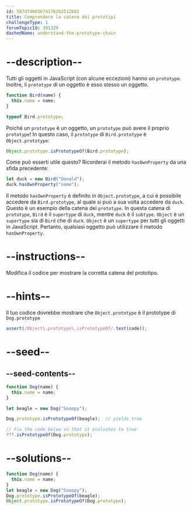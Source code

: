 ```yaml
---
id: 587d7db0367417b2b2512b82
title: Comprendere la catena dei prototipi
challengeType: 1
forumTopicId: 301329
dashedName: understand-the-prototype-chain
---
```


# --description--

Tutti gli oggetti in JavaScript (con alcune eccezioni) hanno un `prototype`. Inoltre, il `prototype` di un oggetto è esso stesso un oggetto.

```js
function Bird(name) {
  this.name = name;
}

typeof Bird.prototype;
```

Poiché un `prototype` è un oggetto, un `prototype` può avere il proprio `prototype`! In questo caso, il `prototype` di `Bird.prototype` è `Object.prototype`:

```js
Object.prototype.isPrototypeOf(Bird.prototype);
```

Come può esserti utile questo? Ricorderai il metodo `hasOwnProperty` da una sfida precedente:

```js
let duck = new Bird("Donald");
duck.hasOwnProperty("name");
```

Il metodo `hasOwnProperty` è definito in `Object.prototype`, a cui è possibile accedere da `Bird.prototype`, al quale si può a sua volta accedere da `duck`. Questo è un esempio della catena dei `prototype`. In questa catena di `prototype`, `Bird` è il `supertype` di `duck`, mentre `duck` è il `subtype`. `Object` è un `supertype` sia di `Bird` che di `duck`. `Object` è un `supertype` per tutti gli oggetti in JavaScript. Pertanto, qualsiasi oggetto può utilizzare il metodo `hasOwnProperty`.

# --instructions--

Modifica il codice per mostrare la corretta catena del prototipo.

# --hints--

Il tuo codice dovrebbe mostrare che `Object.prototype` è il prototype di `Dog.prototype`

```js
assert(/Object\.prototype\.isPrototypeOf/.test(code));
```

# --seed--

## --seed-contents--

```js
function Dog(name) {
  this.name = name;
}

let beagle = new Dog("Snoopy");

Dog.prototype.isPrototypeOf(beagle);  // yields true

// Fix the code below so that it evaluates to true
???.isPrototypeOf(Dog.prototype);
```

# --solutions--

```js
function Dog(name) {
  this.name = name;
}
let beagle = new Dog("Snoopy");
Dog.prototype.isPrototypeOf(beagle);
Object.prototype.isPrototypeOf(Dog.prototype);
```
